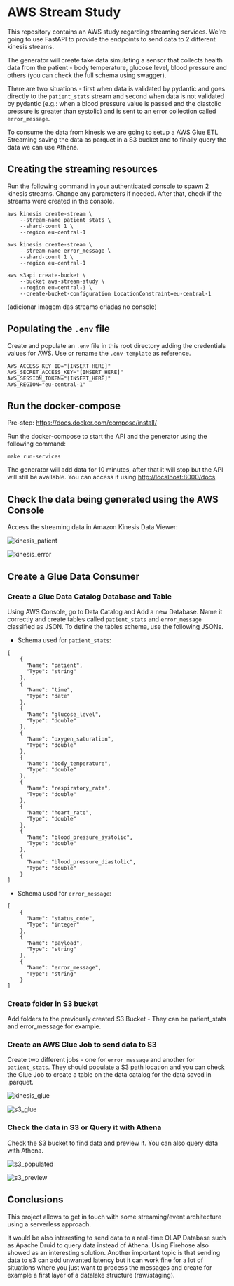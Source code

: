 # AWS Stream Study
This repository contains an AWS study regarding streaming services. We're going to use FastAPI to provide the endpoints to send data to 2 different kinesis streams. 

The generator will create fake data simulating a sensor that collects health data from the patient - body temperature, glucose level, blood pressure and others (you can check the full schema using swagger).

There are two situations - first when data is validated by pydantic and goes directly to the `patient_stats` stream and second when data is not validated by pydantic (e.g.: when a blood pressure value is passed and the diastolic pressure is greater than systolic) and is sent to an error collection called `error_message`.

To consume the data from kinesis we are going to setup a AWS Glue ETL Streaming saving the data as parquet in a S3 bucket and to finally query the data we can use Athena.

## Creating the streaming resources
Run the following command in your authenticated console to spawn 2 kinesis streams. Change any parameters if needed. After that, check if the streams were created in the console.

```
aws kinesis create-stream \
    --stream-name patient_stats \
    --shard-count 1 \
    --region eu-central-1

aws kinesis create-stream \
    --stream-name error_message \
    --shard-count 1 \
    --region eu-central-1

aws s3api create-bucket \
    --bucket aws-stream-study \
    --region eu-central-1 \
    --create-bucket-configuration LocationConstraint=eu-central-1
```
(adicionar imagem das streams criadas no console)

## Populating the `.env` file

Create and populate an `.env` file in this root directory adding the credentials values for AWS. Use or rename the `.env-template` as reference.

```
AWS_ACCESS_KEY_ID="[INSERT_HERE]"
AWS_SECRET_ACCESS_KEY="[INSERT_HERE]"
AWS_SESSION_TOKEN="[INSERT_HERE]"
AWS_REGION="eu-central-1"
```

## Run the docker-compose

Pre-step: https://docs.docker.com/compose/install/

Run the docker-compose to start the API and the generator using the following command:
```
make run-services
```

The generator will add data for 10 minutes, after that it will stop but the API will still be available. You can access it using [http://localhost:8000/docs](http://localhost:8000/docs)

## Check the data being generated using the AWS Console

Access the streaming data in Amazon Kinesis Data Viewer:

![kinesis_patient](./images/kinesis_patient.png)

![kinesis_error](./images/kinesis_error.png)

## Create a Glue Data Consumer

### Create a Glue Data Catalog Database and Table

Using AWS Console, go to Data Catalog and Add a new Database. Name it correctly and create tables called `patient_stats` and `error_message` classified as JSON. To define the tables schema, use the following JSONs.

- Schema used for `patient_stats`:
```
[
    {
      "Name": "patient",
      "Type": "string"
    },
    {
      "Name": "time",
      "Type": "date"
    },
    {
      "Name": "glucose_level",
      "Type": "double"
    },
    {
      "Name": "oxygen_saturation",
      "Type": "double"
    },
    {
      "Name": "body_temperature",
      "Type": "double"
    },
    {
      "Name": "respiratory_rate",
      "Type": "double"
    },
    {
      "Name": "heart_rate",
      "Type": "double"
    },
    {
      "Name": "blood_pressure_systolic",
      "Type": "double"
    },
    {
      "Name": "blood_pressure_diastolic",
      "Type": "double"
    }
]
```

- Schema used for `error_message`:
```
[
    {
      "Name": "status_code",
      "Type": "integer"
    },
    {
      "Name": "payload",
      "Type": "string"
    },
    {
      "Name": "error_message",
      "Type": "string"
    }
]
```

### Create folder in S3 bucket

Add folders to the previously created S3 Bucket - They can be patient_stats and error_message for example.

### Create an AWS Glue Job to send data to S3
Create two different jobs - one for `error_message` and another for `patient_stats`. They should populate a S3 path location and you can check the Glue Job to create a table on the data catalog for the data saved in .parquet.

![kinesis_glue](./images/kinesis_glue.png)

![s3_glue](./images/s3_glue.png)

### Check the data in S3 or Query it with Athena

Check the S3 bucket to find data and preview it. You can also query data with Athena.

![s3_populated](./images/s3_populated.png)

![s3_preview](./images/s3_preview.png)

## Conclusions

This project allows to get in touch with some streaming/event architecture using a serverless approach.

It would be also interesting to send data to a real-time OLAP Database such as Apache Druid to query data instead of Athena. Using Firehose also showed as an interesting solution. Another important topic is that sending data to s3 can add unwanted latency but it can work fine for a lot of situations where you just want to process the messages and create for example a first layer of a datalake structure (raw/staging).